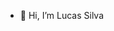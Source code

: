 - 👋 Hi, I’m Lucas Silva


<!---
Lucas5942/Lucas5942 is a ✨ special ✨ repository because its `README.md` (this file) appears on your GitHub profile.
You can click the Preview link to take a look at your changes.
--->
